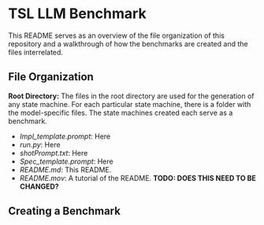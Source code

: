 # TSL LLM Benchmark
This README serves as an overview of the file organization of this repository and a walkthrough of how the benchmarks are created and the files interrelated.


## File Organization
**Root Directory:** The files in the root directory are used for the generation of any state machine. For each particular state machine, there is a folder with the model-specific files. The state machines created each serve as a benchmark.
- *Impl_template.prompt*: Here
- *run.py*: Here
- *shotPrompt.txt*: Here
- *Spec_template.prompt*: Here
- *README.md*: This README.
- *README.mov*: A tutorial of the README. **TODO: DOES THIS NEED TO BE CHANGED?**

## Creating a Benchmark